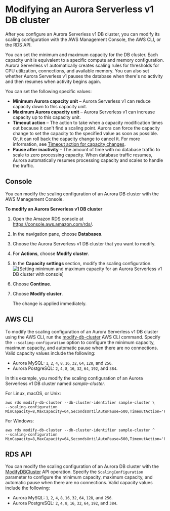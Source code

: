 # Modifying an Aurora Serverless v1 DB cluster<a name="aurora-serverless.modifying"></a>

 After you configure an Aurora Serverless v1 DB cluster, you can modify its scaling configuration with the AWS Management Console, the AWS CLI, or the RDS API\. 

 You can set the minimum and maximum capacity for the DB cluster\. Each capacity unit is equivalent to a specific compute and memory configuration\. Aurora Serverless v1 automatically creates scaling rules for thresholds for CPU utilization, connections, and available memory\. You can also set whether Aurora Serverless v1 pauses the database when there's no activity and then resumes when activity begins again\. 

 You can set the following specific values: 
+  **Minimum Aurora capacity unit** – Aurora Serverless v1 can reduce capacity down to this capacity unit\. 
+  **Maximum Aurora capacity unit** – Aurora Serverless v1 can increase capacity up to this capacity unit\. 
+  **Timeout action** – The action to take when a capacity modification times out because it can't find a scaling point\. Aurora can force the capacity change to set the capacity to the specified value as soon as possible\. Or, it can roll back the capacity change to cancel it\. For more information, see [Timeout action for capacity changes](aurora-serverless-v1.how-it-works.md#aurora-serverless.how-it-works.timeout-action)\. 
+  **Pause after inactivity** – The amount of time with no database traffic to scale to zero processing capacity\. When database traffic resumes, Aurora automatically resumes processing capacity and scales to handle the traffic\. 

## Console<a name="aurora-serverless.modifying.console"></a>

 You can modify the scaling configuration of an Aurora DB cluster with the AWS Management Console\. 

**To modify an Aurora Serverless v1 DB cluster**

1. Open the Amazon RDS console at [https://console\.aws\.amazon\.com/rds/](https://console.aws.amazon.com/rds/)\.

1.  In the navigation pane, choose **Databases**\. 

1.  Choose the Aurora Serverless v1 DB cluster that you want to modify\. 

1.  For **Actions**, choose **Modify cluster**\. 

1.  In the **Capacity settings** section, modify the scaling configuration\.   
![\[Setting minimum and maximum capacity for an Aurora Serverless v1 DB cluster with console\]](http://docs.aws.amazon.com/AmazonRDS/latest/AuroraUserGuide/images/aurora-serverless-capacity.png)

1.  Choose **Continue**\. 

1.  Choose **Modify cluster**\. 

    The change is applied immediately\. 

## AWS CLI<a name="aurora-serverless.modifying.cli"></a>

 To modify the scaling configuration of an Aurora Serverless v1 DB cluster using the AWS CLI, run the [modify\-db\-cluster](https://docs.aws.amazon.com/cli/latest/reference/rds/modify-db-cluster.html) AWS CLI command\. Specify the `--scaling-configuration` option to configure the minimum capacity, maximum capacity, and automatic pause when there are no connections\. Valid capacity values include the following: 
+  Aurora MySQL: `1`, `2`, `4`, `8`, `16`, `32`, `64`, `128`, and `256`\. 
+  Aurora PostgreSQL: `2`, `4`, `8`, `16`, `32`, `64`, `192`, and `384`\. 

 In this example, you modify the scaling configuration of an Aurora Serverless v1 DB cluster named *sample\-cluster*\. 

For Linux, macOS, or Unix:

```
aws rds modify-db-cluster --db-cluster-identifier sample-cluster \
--scaling-configuration MinCapacity=8,MaxCapacity=64,SecondsUntilAutoPause=500,TimeoutAction='ForceApplyCapacityChange',AutoPause=true
```

For Windows:

```
aws rds modify-db-cluster --db-cluster-identifier sample-cluster ^
--scaling-configuration MinCapacity=8,MaxCapacity=64,SecondsUntilAutoPause=500,TimeoutAction='ForceApplyCapacityChange',AutoPause=true
```

## RDS API<a name="aurora-serverless.modifying.api"></a>

 You can modify the scaling configuration of an Aurora DB cluster with the [ModifyDBCluster](https://docs.aws.amazon.com/AmazonRDS/latest/APIReference/API_ModifyDBCluster.html) API operation\. Specify the `ScalingConfiguration` parameter to configure the minimum capacity, maximum capacity, and automatic pause when there are no connections\. Valid capacity values include the following: 
+  Aurora MySQL: `1`, `2`, `4`, `8`, `16`, `32`, `64`, `128`, and `256`\. 
+  Aurora PostgreSQL: `2`, `4`, `8`, `16`, `32`, `64`, `192`, and `384`\. 